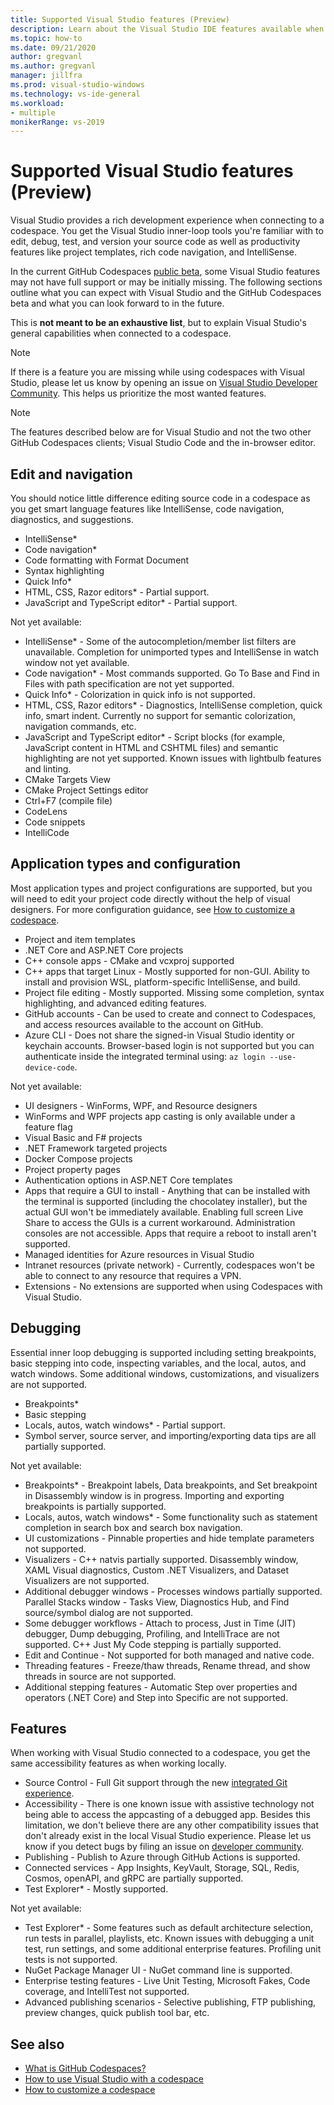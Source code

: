 ```yaml
---
title: Supported Visual Studio features (Preview)
description: Learn about the Visual Studio IDE features available when working with GitHub Codespaces.
ms.topic: how-to
ms.date: 09/21/2020
author: gregvanl
ms.author: gregvanl
manager: jillfra
ms.prod: visual-studio-windows
ms.technology: vs-ide-general
ms.workload:
- multiple
monikerRange: vs-2019
---
```


# Supported Visual Studio features (Preview)

Visual Studio provides a rich development experience when connecting to a codespace. You get the Visual Studio inner-loop tools you're familiar with to edit, debug, test, and version your source code as well as productivity features like project templates, rich code navigation, and IntelliSense.

In the current GitHub Codespaces [public beta](https://github.com/features/codespaces), some Visual Studio features may not have full support or may be initially missing. The following sections outline what you can expect with Visual Studio and the GitHub Codespaces beta and what you can look forward to in the future. 

This is **not meant to be an exhaustive list**, but to explain Visual Studio's general capabilities when connected to a codespace.

> [!NOTE]
> If there is a feature you are missing while using codespaces with Visual Studio, please let us know by opening an issue on [Visual Studio Developer Community](https://aka.ms/feedback/suggest?space=8). This helps us prioritize the most wanted features.

> [!NOTE]
> The features described below are for Visual Studio and not the two other GitHub Codespaces clients; Visual Studio Code and the in-browser editor.

## Edit and navigation

You should notice little difference editing source code in a codespace as you get smart language features like IntelliSense, code navigation, diagnostics, and suggestions.

* IntelliSense*
* Code navigation*
* Code formatting with Format Document
* Syntax highlighting
* Quick Info*
* HTML, CSS, Razor editors* - Partial support.
* JavaScript and TypeScript editor* - Partial support.

Not yet available:

* IntelliSense* - Some of the autocompletion/member list filters are unavailable. Completion for unimported types and IntelliSense in watch window not yet available.
* Code navigation* - Most commands supported. Go To Base and Find in Files with path specification are not yet supported.
* Quick Info* - Colorization in quick info is not supported.
* HTML, CSS, Razor editors* - Diagnostics, IntelliSense completion, quick info, smart indent. Currently no support for semantic colorization, navigation commands, etc.
* JavaScript and TypeScript editor* - Script blocks (for example, JavaScript content in HTML and CSHTML files) and semantic highlighting are not yet supported. Known issues with lightbulb features and linting.
* CMake Targets View
* CMake Project Settings editor
* Ctrl+F7 (compile file)
* CodeLens
* Code snippets
* IntelliCode

## Application types and configuration

Most application types and project configurations are supported, but you will need to edit your project code directly without the help of visual designers. For more configuration guidance, see [How to customize a codespace](customize-codespaces.md).

* Project and item templates
* .NET Core and ASP.NET Core projects
* C++ console apps - CMake and vcxproj supported
* C++ apps that target Linux - Mostly supported for non-GUI. Ability to install and provision WSL, platform-specific IntelliSense, and build.
* Project file editing - Mostly supported. Missing some completion, syntax highlighting, and advanced editing features.
* GitHub accounts - Can be used to create and connect to Codespaces, and access resources available to the account on GitHub.
* Azure CLI - Does not share the signed-in Visual Studio identity or keychain accounts. Browser-based login is not supported but you can authenticate inside the integrated terminal using: `az login --use-device-code`.

Not yet available:

* UI designers - WinForms, WPF, and Resource designers
* WinForms and WPF projects app casting is only available under a feature flag
* Visual Basic and F# projects
* .NET Framework targeted projects
* Docker Compose projects
* Project property pages
* Authentication options in ASP.NET Core templates
* Apps that require a GUI to install - Anything that can be installed with the terminal is supported (including the chocolatey installer), but the actual GUI won't be immediately available. Enabling full screen Live Share to access the GUIs is a current workaround. Administration consoles are not accessible. Apps that require a reboot to install aren't supported.
* Managed identities for Azure resources in Visual Studio
* Intranet resources (private network) - Currently, codespaces won't be able to connect to any resource that requires a VPN.
* Extensions - No extensions are supported when using Codespaces with Visual Studio.

## Debugging

Essential inner loop debugging is supported including setting breakpoints, basic stepping into code, inspecting variables, and the local, autos, and watch windows. Some additional windows, customizations, and visualizers are not supported.

* Breakpoints*
* Basic stepping
* Locals, autos, watch windows* - Partial support.
* Symbol server, source server, and importing/exporting data tips are all partially supported.

Not yet available:

* Breakpoints* - Breakpoint labels, Data breakpoints, and Set breakpoint in Disassembly window is in progress. Importing and exporting breakpoints is partially supported.
* Locals, autos, watch windows* - Some functionality such as statement completion in search box and search box navigation.
* UI customizations - Pinnable properties and hide template parameters not supported.
* Visualizers - C++ natvis partially supported. Disassembly window, XAML Visual diagnostics, Custom .NET Visualizers, and Dataset Visualizers are not supported.
* Additional debugger windows - Processes windows partially supported. Parallel Stacks window - Tasks View, Diagnostics Hub, and Find source/symbol dialog are not supported.
* Some debugger workflows - Attach to process, Just in Time (JIT) debugger, Dump debugging, Profiling, and IntelliTrace are not supported. C++ Just My Code stepping is partially supported.
* Edit and Continue - Not supported for both managed and native code.
* Threading features - Freeze/thaw threads, Rename thread, and show threads in source are not supported.
* Additional stepping features - Automatic Step over properties and operators (.NET Core) and Step into Specific are not supported. 

## Features

When working with Visual Studio connected to a codespace, you get the same accessibility features as when working locally.

* Source Control - Full Git support through the new [integrated Git experience](../git-with-visual-studio.md).
* Accessibility - There is one known issue with assistive technology not being able to access the appcasting of a debugged app. Besides this limitation, we don't believe there are any other compatibility issues that don't already exist in the local Visual Studio experience. Please let us know if you detect bugs by filing an issue on [developer community](https://aka.ms/feedback/report?space=8).
* Publishing - Publish to Azure through GitHub Actions is supported.
* Connected services - App Insights, KeyVault, Storage, SQL, Redis, Cosmos, openAPI, and gRPC are partially supported.
* Test Explorer* - Mostly supported.

Not yet available:

* Test Explorer* - Some features such as default architecture selection, run tests in parallel, playlists, etc. Known issues with debugging a unit test, run settings, and some additional enterprise features. Profiling unit tests is not supported.
* NuGet Package Manager UI - NuGet command line is supported.
* Enterprise testing features - Live Unit Testing, Microsoft Fakes, Code coverage, and IntelliTest not supported.
* Advanced publishing scenarios - Selective publishing, FTP publishing, preview changes, quick publish tool bar, etc.

## See also

* [What is GitHub Codespaces?](codespaces-overview.md)
* [How to use Visual Studio with a codespace](use-visual-studio-with-codespaces.md)
* [How to customize a codespace](customize-codespaces.md)
